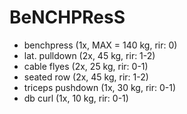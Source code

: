 # BeNCHPResS
* benchpress (1x, MAX = 140 kg, rir: 0)
* lat. pulldown (2x, 45 kg, rir: 1-2)
* cable flyes (2x, 25 kg, rir: 0-1)
* seated row (2x, 45 kg, rir: 1-2)
* triceps pushdown (1x, 30 kg, rir: 0-1)
* db curl (1x, 10 kg, rir: 0-1)
